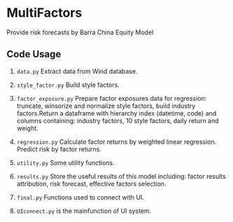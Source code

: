 # MultiFactors
Provide risk forecasts by Barra China Equity Model

## Code Usage

1. `data.py` Extract data from Wind database.

2. `style_factor.py` Build style factors.

3. `factor_exposure.py` Prepare factor exposures data for regression: truncate, winsorize and normalize style factors, build industry factors.Return a dataframe with hierarchy index (datetime, code) and columns containing: industry factors, 10 style factors, daily return and weight.

4. `regression.py` Calculate factor returns by weighted linear regression. Predict risk by factor returns.

5. `utility.py` Some utility functions.

6. `results.py` Store the useful results of this model including: factor results attribution, risk forecast, effective factors selection. 

7. `final.py` Functions used to connect with UI.

8. `UIconnect.py` is the mainfunction of UI system.
